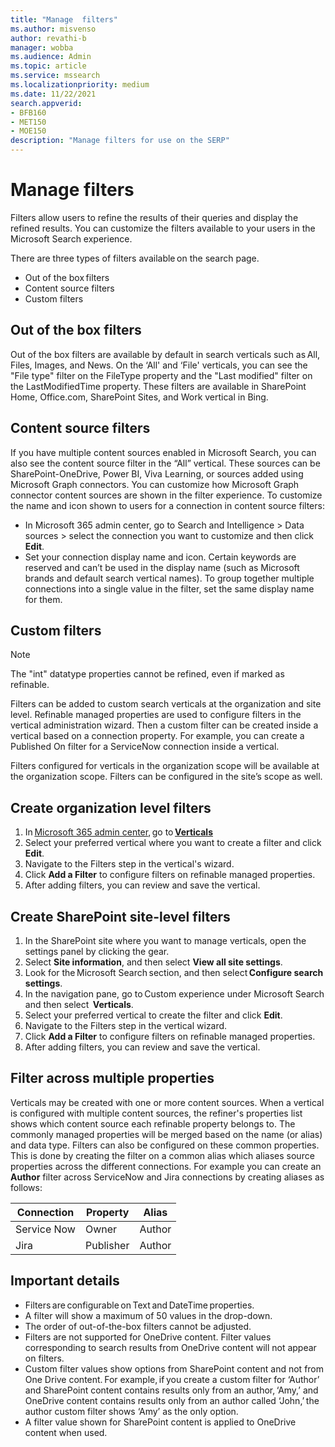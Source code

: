 ```yaml
---
title: "Manage  filters"
ms.author: misvenso
author: revathi-b
manager: wobba
ms.audience: Admin
ms.topic: article
ms.service: mssearch
ms.localizationpriority: medium
ms.date: 11/22/2021
search.appverid:
- BFB160
- MET150
- MOE150
description: "Manage filters for use on the SERP"
---
```


# Manage filters

Filters allow users to refine the results of their queries and display the refined results. You can customize the filters available to your users in the Microsoft Search experience.

There are three types of filters available on the search page.

- Out of the box filters
- Content source filters
- Custom filters

## Out of the box filters

Out of the box filters are available by default in search verticals such as All, Files, Images, and News. On the ‘All' and ‘File' verticals, you can see the "File type" filter on the FileType property and the "Last modified" filter on the LastModifiedTime property. These filters are available in SharePoint Home, Office.com, SharePoint Sites, and Work vertical in Bing.

## Content source filters 

If you have multiple content sources enabled in Microsoft Search, you can also see the content source filter in the “All” vertical. These sources can be SharePoint-OneDrive, Power BI, Viva Learning, or sources added using Microsoft Graph connectors. 
You can customize how Microsoft Graph connector content sources are shown in the filter experience. To customize the name and icon shown to users for a connection in content source filters: 
- In Microsoft 365 admin center, go to Search and Intelligence > Data sources > select the connection you want to customize and then click **Edit**. 
- Set your connection display name and icon. Certain keywords are reserved and can’t be used in the display name (such as Microsoft brands and default search vertical names). 
To group together multiple connections into a single value in the filter, set the same display name for them.

## Custom filters

> [!NOTE]
> The "int" datatype properties cannot be refined, even if marked as refinable.

Filters can be added to custom search verticals at the organization and site level. Refinable managed properties are used to configure filters in the vertical administration wizard.  Then a custom filter can be created inside a vertical based on a connection property. For example, you can create a Published On filter for a ServiceNow connection inside a vertical.

Filters configured for verticals in the organization scope will be available at the organization scope. Filters can be configured in the site’s scope as well.  

## Create organization level filters

1. In [Microsoft 365 admin center](https://admin.microsoft.com/), go to [**Verticals**](https://admin.microsoft.com/Adminportal/Home#/MicrosoftSearch/verticals)
1. Select your preferred vertical where you want to create a filter and click **Edit**.  
1. Navigate to the Filters step in the vertical's wizard.
1. Click **Add a Filter** to configure filters on refinable managed properties.
1. After adding filters, you can review and save the vertical.

## Create SharePoint site-level filters

1. In the SharePoint site where you want to manage verticals, open the settings panel by clicking the gear.
1. Select **Site information**, and then select **View all site settings**.  
1. Look for the Microsoft Search section, and then select **Configure search settings**.
1. In the navigation pane, go to Custom experience under Microsoft Search and then select  **Verticals**.
1. Select your preferred vertical to create the filter and click **Edit**.
1. Navigate to the Filters step in the vertical wizard.
1. Click **Add a Filter** to configure filters on refinable managed properties.
1. After adding filters, you can review and save the vertical.

## Filter across multiple properties

Verticals may be created with one or more content sources. When a vertical is configured with multiple content sources, the refiner's properties list shows which content source each refinable property belongs to. The commonly managed properties will be merged based on the name (or alias) and data type. Filters can also be configured on these common properties. This is done by creating the filter on a common alias which aliases source properties across the different connections. For example you can create an **Author** filter across ServiceNow and Jira connections by creating aliases as follows:

 | Connection | Property | Alias |
 | --- | --- | --- |
 | Service Now | Owner | Author |
 | Jira | Publisher | Author |

## Important details

- Filters are configurable on Text and DateTime properties.
- A filter will show a maximum of 50 values in the drop-down.
- The order of out-of-the-box filters cannot be adjusted.
- Filters are not supported for OneDrive content. Filter values corresponding to search results from OneDrive content will not appear on filters.
- Custom filter values show options from SharePoint content and not from One Drive content. For example, if you create a custom filter for ‘Author’ and SharePoint content contains results only from an author, ‘Amy,’ and OneDrive content contains results only from an author called ‘John,’ the author custom filter shows ‘Amy’ as the only option.
- A filter value shown for SharePoint content is applied to OneDrive content when used.
